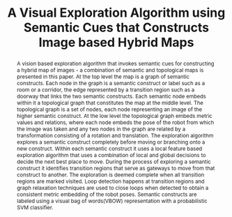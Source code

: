 ---
layout: project-page-new
title: "A Visual Exploration Algorithm using Semantic Cues that Constructs Image based Hybrid Maps"
authors:
  - name: Aravindhan K Krishnan
    sup: #
  - name: K. Madhava Krishna
    sup: #
affiliations:
  - name: IIIT Hyderabad, India
    link: https://robotics.iiit.ac.in
    sup: #
permalink: publications/2010/Krishnan_A-Visual-Exploration
abstract: "A vision based exploration algorithm that invokes semantic cues for constructing a hybrid map of images - a combination of semantic and topological maps is presented in this paper. At the top level the map is a graph of semantic constructs. Each node in the graph is a semantic construct
or label such as a room or a corridor, the edge represented by a transition region such as a doorway that links the two semantic constructs. Each semantic node embeds within it a topological graph that constitutes the map at the middle level. The topological graph is a set of nodes, each node representing an image of the higher semantic construct. At the low level the topological graph embeds metric values and relations, where each node embeds the pose of the robot from which the image
was taken and any two nodes in the graph are related by a transformation consisting of a rotation and translation. The exploration algorithm explores a semantic construct completely before moving or branching onto a new construct. Within each semantic construct it uses a local feature based exploration algorithm that uses a combination of local and global decisions to decide the next best place to move. During the process of exploring a semantic construct it identifies transition regions
that serve as gateways to move from that construct to another. The exploration is deemed complete when all transition regions are marked visited. Loop detection happens at transition regions and graph relaxation techniques are used to close loops when detected to obtain a consistent metric embedding of the robot poses. Semantic constructs are labeled using a visual bag of words(VBOW) representation with a probabilistic SVM classifier."
paper: https://robotics.iiit.ac.in/uploads/Main/Publications/aravindhan_etal_iros2010.pdf
# iframe: https://www.youtube.com/embed/jhjskX4FQwA

---